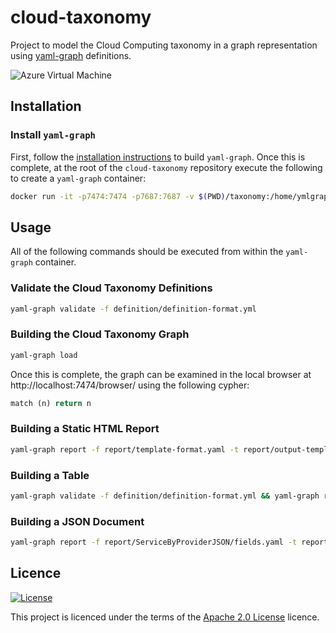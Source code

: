 # cloud-taxonomy
Project to model the Cloud Computing taxonomy in a graph representation using [yaml-graph](https://github.com/nextmetaphor/yaml-graph) definitions.

![Azure Virtual Machine](terraform-azure-vm.jpg)

## Installation
### Install `yaml-graph`
First, follow the [installation instructions](https://github.com/nextmetaphor/yaml-graph/blob/main/README.md) to build `yaml-graph`. 
Once this is complete, at the root of the `cloud-taxonomy` repository execute the following to create a `yaml-graph`
container:
```bash
docker run -it -p7474:7474 -p7687:7687 -v $(PWD)/taxonomy:/home/ymlgraph/definition -v $(PWD)/report:/home/ymlgraph/report nextmetaphor/yaml-graph
```
## Usage
All of the following commands should be executed from within the `yaml-graph` container.
### Validate the Cloud Taxonomy Definitions
```bash
yaml-graph validate -f definition/definition-format.yml
```
### Building the Cloud Taxonomy Graph
```bash
yaml-graph load
```
Once this is complete, the graph can be examined in the local browser at http://localhost:7474/browser/ using the
following cypher:
```sql
match (n) return n
```

### Building a Static HTML Report
```bash
yaml-graph report -f report/template-format.yaml -t report/output-template.gohtml > report/cloud-taxonomy.html
```

### Building a Table
```bash
yaml-graph validate -f definition/definition-format.yml && yaml-graph report --load -f report/table-report/fields.yaml -t report/table-report/template.gohtml > report/table-report/table-report.html
 ```

### Building a JSON Document
```bash
yaml-graph report -f report/ServiceByProviderJSON/fields.yaml -t report/ServiceByProviderJSON/template.gohtml > report/ServiceByProviderJSON/ServiceByProvider.json
```

## Licence
[![License](https://img.shields.io/badge/License-Apache%202.0-blue.svg)](https://opensource.org/licenses/Apache-2.0)

This project is licenced under the terms of the [Apache 2.0 License](LICENCE.md) licence.